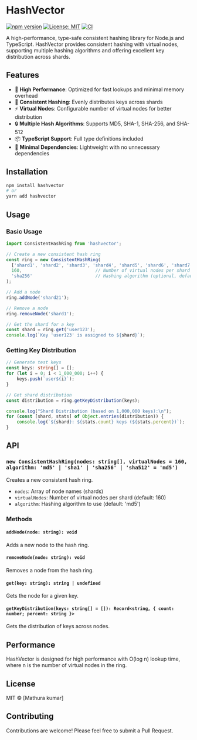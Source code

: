 # HashVector

[![npm version](https://img.shields.io/npm/v/hashvector.svg?style=flat-square)](https://www.npmjs.com/package/hashvector)
[![License: MIT](https://img.shields.io/badge/License-MIT-yellow.svg)](https://opensource.org/licenses/MIT)
[![CI](https://github.com/Torque-Lab/HashVector/actions/workflows/ci.yml/badge.svg)](https://github.com/Torque-Lab/HashVector/actions)

A high-performance, type-safe consistent hashing library for Node.js and TypeScript. HashVector provides consistent hashing with virtual nodes, supporting multiple hashing algorithms and offering excellent key distribution across shards.

## Features

- 🚀 **High Performance**: Optimized for fast lookups and minimal memory overhead
- 🔄 **Consistent Hashing**: Evenly distributes keys across shards
- ⚡ **Virtual Nodes**: Configurable number of virtual nodes for better distribution
- 🔒 **Multiple Hash Algorithms**: Supports MD5, SHA-1, SHA-256, and SHA-512
- 📦 **TypeScript Support**: Full type definitions included
- 🎯 **Minimal Dependencies**: Lightweight with no unnecessary dependencies

## Installation

```bash
npm install hashvector
# or
yarn add hashvector
```

## Usage

### Basic Usage

```typescript
import ConsistentHashRing from 'hashvector';

// Create a new consistent hash ring
const ring = new ConsistentHashRing(
  ['shard1', 'shard2', 'shard3', 'shard4', 'shard5', 'shard6', 'shard7', 'shard8', 'shard9', 'shard10', 'shard11', 'shard12', 'shard13', 'shard14', 'shard15', 'shard16', 'shard17', 'shard18', 'shard19', 'shard20'], // List of shards
  160,                            // Number of virtual nodes per shard
  'sha256'                        // Hashing algorithm (optional, default: 'md5')
);

// Add a node
ring.addNode('shard21');

// Remove a node
ring.removeNode('shard1');

// Get the shard for a key
const shard = ring.get('user123');
console.log(`Key 'user123' is assigned to ${shard}`);
```

### Getting Key Distribution

```typescript
// Generate test keys
const keys: string[] = [];
for (let i = 0; i < 1_000_000; i++) {
    keys.push(`user${i}`);
}

// Get shard distribution
const distribution = ring.getKeyDistribution(keys);

console.log("Shard Distribution (based on 1,000,000 keys):\n");
for (const [shard, stats] of Object.entries(distribution)) {
    console.log(`${shard}: ${stats.count} keys (${stats.percent})`);
}
```

## API

### `new ConsistentHashRing(nodes: string[], virtualNodes = 160, algorithm: 'md5' | 'sha1' | 'sha256' | 'sha512' = 'md5')`

Creates a new consistent hash ring.

- `nodes`: Array of node names (shards)
- `virtualNodes`: Number of virtual nodes per shard (default: 160)
- `algorithm`: Hashing algorithm to use (default: 'md5')

### Methods

#### `addNode(node: string): void`
Adds a new node to the hash ring.

#### `removeNode(node: string): void`
Removes a node from the hash ring.

#### `get(key: string): string | undefined`
Gets the node for a given key.

#### `getKeyDistribution(keys: string[] = []): Record<string, { count: number; percent: string }>`
Gets the distribution of keys across nodes.

## Performance

HashVector is designed for high performance with O(log n) lookup time, where n is the number of virtual nodes in the ring.

## License

MIT © [Mathura kumar]

## Contributing

Contributions are welcome! Please feel free to submit a Pull Request.
